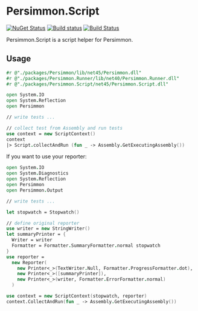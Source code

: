# Persimmon.Script
[![NuGet Status](http://img.shields.io/nuget/v/Persimmon.Script.svg?style=flat)](https://www.nuget.org/packages/Persimmon.Script/)
[![Build status](https://ci.appveyor.com/api/projects/status/htqrush74ejmowh0/branch/master?svg=true)](https://ci.appveyor.com/project/pocketberserker/persimmon-script/branch/master)
[![Build Status](https://travis-ci.org/persimmon-projects/Persimmon.Script.svg?branch=master)](https://travis-ci.org/persimmon-projects/Persimmon.Script)

Persimmon.Script is a script helper for Persimmon.

## Usage

```fsharp
#r @"./packages/Persimmon/lib/net45/Persimmon.dll"
#r @"./packages/Persimmon.Runner/lib/net40/Persimmon.Runner.dll"
#r @"./packages/Persimmon.Script/net45/Persimmon.Script.dll"

open System.IO
open System.Reflection
open Persimmon

// write tests ...

// collect test from Assembly and run tests
use context = new ScriptContext()
context
|> Script.collectAndRun (fun _ -> Assembly.GetExecutingAssembly())
```

If you want to use your reporter:

```fsharp
open System.IO
open System.Diagnostics
open System.Reflection
open Persimmon
open Persimmon.Output

// write tests ...

let stopwatch = Stopwatch()

// define original reporter
use writer = new StringWriter()
let summaryPrinter = {
  Writer = writer
  Formatter = Formatter.SummaryFormatter.normal stopwatch
}
use reporter =
  new Reporter(
    new Printer<_>(TextWriter.Null, Formatter.ProgressFormatter.dot),
    new Printer<_>([summaryPrinter]),
    new Printer<_>(writer, Formatter.ErrorFormatter.normal)
  )

use context = new ScriptContext(stopwatch, reporter)
context.CollectAndRun(fun _ -> Assembly.GetExecutingAssembly())
```

